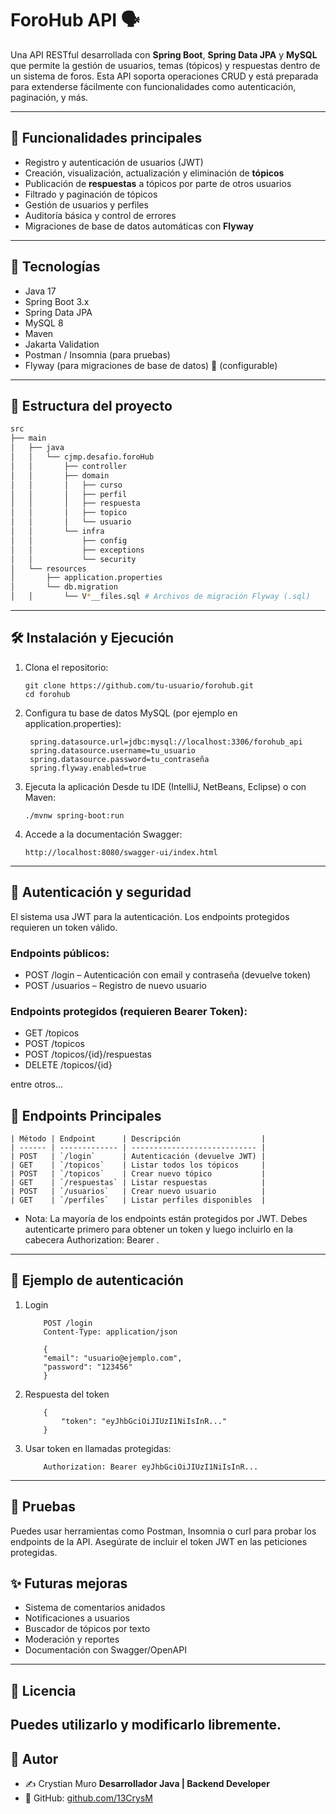 # ForoHub API 🗣️

Una API RESTful desarrollada con **Spring Boot**, **Spring Data JPA** y **MySQL** que permite la gestión de usuarios, temas (tópicos) y respuestas dentro de un sistema de foros. Esta API soporta operaciones CRUD y está preparada para extenderse fácilmente con funcionalidades como autenticación, paginación, y más.

---

## 🧠 Funcionalidades principales

- Registro y autenticación de usuarios (JWT)
- Creación, visualización, actualización y eliminación de **tópicos**
- Publicación de **respuestas** a tópicos por parte de otros usuarios
- Filtrado y paginación de tópicos
- Gestión de usuarios y perfiles
- Auditoría básica y control de errores
- Migraciones de base de datos automáticas con **Flyway**

---
## 📌 Tecnologías

- Java 17
- Spring Boot 3.x
- Spring Data JPA
- MySQL 8
- Maven
- Jakarta Validation
- Postman / Insomnia (para pruebas)
- Flyway (para migraciones de base de datos) 🚧 (configurable)
---
## 📂 Estructura del proyecto

```bash
src
├── main
│   ├── java
│   │   └── cjmp.desafio.foroHub
│   │       ├── controller
│   │       ├── domain
│   │       │   ├── curso
│   │       │   ├── perfil
│   │       │   ├── respuesta
│   │       │   ├── topico
│   │       │   └── usuario
│   │       └── infra
│   │           ├── config
│   │           ├── exceptions
│   │           └── security
│   └── resources
│       ├── application.properties
│       └── db.migration
│   │       └── V*__files.sql # Archivos de migración Flyway (.sql)
```

---

## 🛠️ Instalación y Ejecución

1. Clona el repositorio:
   ```
   git clone https://github.com/tu-usuario/forohub.git
   cd forohub
   ```
2. Configura tu base de datos MySQL (por ejemplo en application.properties):
   ```
    spring.datasource.url=jdbc:mysql://localhost:3306/forohub_api
    spring.datasource.username=tu_usuario
    spring.datasource.password=tu_contraseña
    spring.flyway.enabled=true
   ```
3. Ejecuta la aplicación
   Desde tu IDE (IntelliJ, NetBeans, Eclipse) o con Maven:
    ```
   ./mvnw spring-boot:run
    ```
4. Accede a la documentación Swagger:
    ```
   http://localhost:8080/swagger-ui/index.html
   ```
   
---
## 🔐 Autenticación y seguridad

El sistema usa JWT para la autenticación. Los endpoints protegidos requieren un token válido.
### Endpoints públicos:
* POST /login – Autenticación con email y contraseña (devuelve token)
* POST /usuarios – Registro de nuevo usuario
### Endpoints protegidos (requieren Bearer Token):
* GET /topicos
* POST /topicos
* POST /topicos/{id}/respuestas
* DELETE /topicos/{id}

 entre otros...
## 🔐 Endpoints Principales
    | Método | Endpoint      | Descripción                  |
    | ------ | ------------- | ---------------------------- |
    | POST   | `/login`      | Autenticación (devuelve JWT) |
    | GET    | `/topicos`    | Listar todos los tópicos     |
    | POST   | `/topicos`    | Crear nuevo tópico           |
    | GET    | `/respuestas` | Listar respuestas            |
    | POST   | `/usuarios`   | Crear nuevo usuario          |
    | GET    | `/perfiles`   | Listar perfiles disponibles  |
* Nota: La mayoría de los endpoints están protegidos por JWT. Debes autenticarte primero para obtener un token y luego incluirlo en la cabecera Authorization: Bearer <token>.
---
## 📮 Ejemplo de autenticación
1. Login
    ```
        POST /login
        Content-Type: application/json
    
        {
        "email": "usuario@ejemplo.com",
        "password": "123456"
        }
    ```
2. Respuesta del token
    ```
        {
            "token": "eyJhbGciOiJIUzI1NiIsInR..."
        }
    ```

3.  Usar token en llamadas protegidas:
    ```
        Authorization: Bearer eyJhbGciOiJIUzI1NiIsInR...
    ```
---
## 🧪 Pruebas
Puedes usar herramientas como Postman, Insomnia o curl para probar los endpoints de la API. Asegúrate de incluir el token JWT en las peticiones protegidas.

## ✨ Futuras mejoras
- Sistema de comentarios anidados
- Notificaciones a usuarios
- Buscador de tópicos por texto
- Moderación y reportes
- Documentación con Swagger/OpenAPI
---
## 📄 Licencia
Puedes utilizarlo y modificarlo libremente.
---
## 🤝 Autor
- ✍️ Crystian Muro **Desarrollador Java | Backend Developer**
- 🔗 GitHub: [github.com/13CrysM](https://github.com/13CrysM)